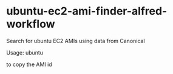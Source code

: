 # ubuntu-ec2-ami-finder-alfred-workflow
Search for ubuntu EC2 AMIs using data from Canonical

Usage: ubuntu <search>
       <Enter> to copy the AMI id
